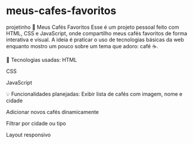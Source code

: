 # meus-cafes-favoritos
projetinho
📌 Meus Cafés Favoritos
Esse é um projeto pessoal feito com HTML, CSS e JavaScript, onde compartilho meus cafés favoritos de forma interativa e visual.
A ideia é praticar o uso de tecnologias básicas da web enquanto mostro um pouco sobre um tema que adoro: café ☕.

🔧 Tecnologias usadas:
HTML

CSS

JavaScript

💡 Funcionalidades planejadas:
Exibir lista de cafés com imagem, nome e cidade

Adicionar novos cafés dinamicamente

Filtrar por cidade ou tipo

Layout responsivo
